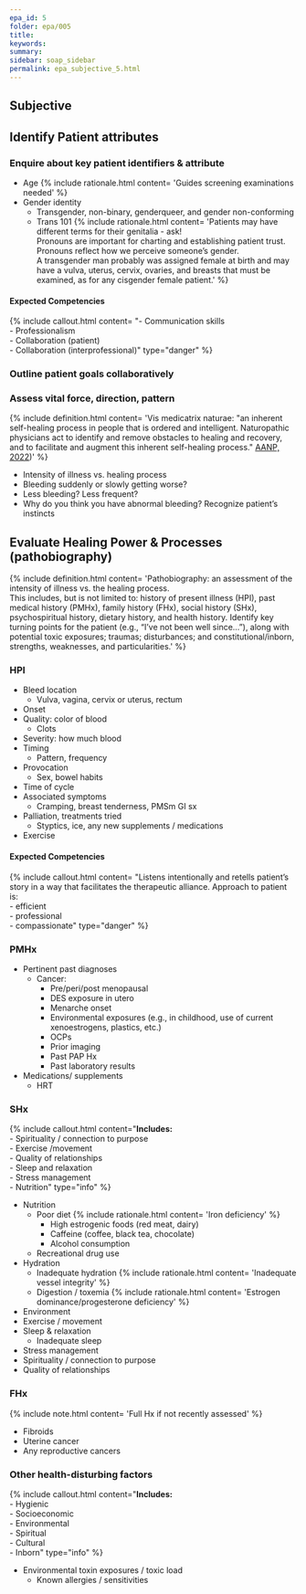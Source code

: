 ```yaml
---
epa_id: 5
folder: epa/005
title: 
keywords: 
summary: 
sidebar: soap_sidebar
permalink: epa_subjective_5.html
---
```

## Subjective
## Identify Patient attributes

### Enquire about key patient identifiers & attribute
- Age
  {% include rationale.html content= 'Guides screening examinations needed' %}
- Gender identity
  - Transgender, non-binary, genderqueer, and gender non-conforming 
  - Trans 101
    {% include rationale.html content= 'Patients may have different terms for their genitalia - ask!<br>Pronouns are important for charting and establishing patient trust. Pronouns reflect how we perceive someone’s gender.<br>A transgender man probably was assigned female at birth and may have a vulva, uterus, cervix, ovaries, and breasts that must be examined, as for any cisgender female patient.' %}

#### Expected Competencies
{% include callout.html content= "- Communication skills<br>- Professionalism<br>- Collaboration (patient)<br>- Collaboration (interprofessional)" type="danger" %}

### Outline patient goals collaboratively

### Assess vital force, direction, pattern
{% include definition.html content= 'Vis medicatrix naturae: "an inherent self-healing process in people that is ordered and intelligent. Naturopathic physicians act to identify and remove obstacles to healing and recovery, and to facilitate and augment this inherent self-healing process." [AANP, 2022](https://naturopathic.org/page/PrinciplesNaturopathicMedicine?&hhsearchterms=%22vis+and+medicatrix+and+naturae%22))' %}
- Intensity of illness vs. healing process 
- Bleeding suddenly or slowly getting worse?
- Less bleeding? Less frequent? 
- Why do you think you have abnormal bleeding? Recognize patient’s instincts 
 
## Evaluate Healing Power & Processes (pathobiography)
{% include definition.html content= 'Pathobiography: an assessment of the intensity of illness vs. the healing process.<br> This includes, but is not limited to: history of present illness (HPI), past medical history (PMHx), family history (FHx), social history (SHx), psychospiritual history, dietary history, and  health history. Identify key turning points for the patient (e.g., “I’ve  not  been well since…”), along with potential toxic exposures; traumas; disturbances; and constitutional/inborn, strengths, weaknesses, and particularities.' %}

### HPI
- Bleed location 
  - Vulva, vagina, cervix or uterus,  rectum
- Onset
- Quality: color of blood 
  - Clots 
- Severity: how much blood 
- Timing
  - Pattern, frequency
- Provocation
  - Sex, bowel habits
- Time of cycle
- Associated symptoms
  - Cramping, breast tenderness, PMSm GI sx
- Palliation, treatments tried
  - Styptics, ice, any new supplements / medications
- Exercise

#### Expected Competencies
{% include callout.html content= "Listens intentionally and retells patient’s story in a way that facilitates the therapeutic alliance. Approach to patient is:<br>- efficient<br>- professional<br>- compassionate" type="danger" %}
 
### PMHx
- Pertinent past diagnoses
  - Cancer:
    - Pre/peri/post menopausal
    - DES exposure in utero
    - Menarche onset
    - Environmental exposures (e.g., in childhood, use of current xenoestrogens, plastics, etc.)
    - OCPs
    - Prior imaging
    - Past PAP Hx
    - Past laboratory results
- Medications/ supplements
  - HRT
  
### SHx
 {% include callout.html content="**Includes:**<br>- Spirituality / connection to purpose<br> - Exercise /movement<br> - Quality of relationships<br> - Sleep and relaxation<br> - Stress management<br> - Nutrition" type="info" %}
- Nutrition
  - Poor diet
    {% include rationale.html content= 'Iron deficiency' %}
    - High estrogenic foods (red meat, dairy)
    - Caffeine (coffee, black tea, chocolate)
    - Alcohol consumption
  - Recreational drug use
- Hydration
  - Inadequate hydration
      {% include rationale.html content= 'Inadequate vessel integrity' %}
  - Digestion / toxemia
      {% include rationale.html content= 'Estrogen dominance/progesterone deficiency' %}
- Environment
- Exercise / movement
- Sleep & relaxation
  - Inadequate sleep
- Stress management
- Spirituality / connection to purpose
- Quality of relationships


### FHx
{% include note.html content= 'Full Hx if not recently assessed' %}
- Fibroids
- Uterine cancer
- Any reproductive cancers

### Other health-disturbing factors
{% include callout.html content="**Includes:**<br>- Hygienic<br>- Socioeconomic<br>- Environmental<br>- Spiritual<br>- Cultural<br>- Inborn" type="info" %}
- Environmental toxin exposures / toxic load 
  - Known allergies / sensitivities
